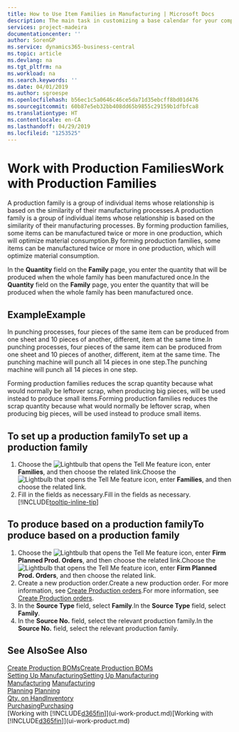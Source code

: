 ```yaml
---
title: How to Use Item Families in Manufacturing | Microsoft Docs
description: The main task in customizing a base calendar for your company, or one of its business partners, is to enter any changes to working and nonworking day status.
services: project-madeira
documentationcenter: ''
author: SorenGP
ms.service: dynamics365-business-central
ms.topic: article
ms.devlang: na
ms.tgt_pltfrm: na
ms.workload: na
ms.search.keywords: ''
ms.date: 04/01/2019
ms.author: sgroespe
ms.openlocfilehash: b56ec1c5a0646c46ce5da71d35ebcff8bd01d476
ms.sourcegitcommit: 60b87e5eb32bb408dd65b9855c29159b1dfbfca8
ms.translationtype: HT
ms.contentlocale: en-CA
ms.lasthandoff: 04/29/2019
ms.locfileid: "1253525"
---
```

# <a name="work-with-production-families"></a><span data-ttu-id="17845-103">Work with Production Families</span><span class="sxs-lookup"><span data-stu-id="17845-103">Work with Production Families</span></span>
<span data-ttu-id="17845-104">A production family is a group of individual items whose relationship is based on the similarity of their manufacturing processes.</span><span class="sxs-lookup"><span data-stu-id="17845-104">A production family is a group of individual items whose relationship is based on the similarity of their manufacturing processes.</span></span> <span data-ttu-id="17845-105">By forming production families, some items can be manufactured twice or more in one production, which will optimize material consumption.</span><span class="sxs-lookup"><span data-stu-id="17845-105">By forming production families, some items can be manufactured twice or more in one production, which will optimize material consumption.</span></span>

<span data-ttu-id="17845-106">In the **Quantity** field on the **Family** page, you enter the quantity that will be produced when the whole family has been manufactured once.</span><span class="sxs-lookup"><span data-stu-id="17845-106">In the **Quantity** field on the **Family** page, you enter the quantity that will be produced when the whole family has been manufactured once.</span></span>

## <a name="example"></a><span data-ttu-id="17845-107">Example</span><span class="sxs-lookup"><span data-stu-id="17845-107">Example</span></span>
<span data-ttu-id="17845-108">In punching processes, four pieces of the same item can be produced from one sheet and 10 pieces of another, different, item at the same time.</span><span class="sxs-lookup"><span data-stu-id="17845-108">In punching processes, four pieces of the same item can be produced from one sheet and 10 pieces of another, different, item at the same time.</span></span> <span data-ttu-id="17845-109">The punching machine will punch all 14 pieces in one step.</span><span class="sxs-lookup"><span data-stu-id="17845-109">The punching machine will punch all 14 pieces in one step.</span></span>

<span data-ttu-id="17845-110">Forming production families reduces the scrap quantity because what would normally be leftover scrap, when producing big pieces, will be used instead to produce small items.</span><span class="sxs-lookup"><span data-stu-id="17845-110">Forming production families reduces the scrap quantity because what would normally be leftover scrap, when producing big pieces, will be used instead to produce small items.</span></span>

## <a name="to-set-up-a-production-family"></a><span data-ttu-id="17845-111">To set up a production family</span><span class="sxs-lookup"><span data-stu-id="17845-111">To set up a production family</span></span>
1. <span data-ttu-id="17845-112">Choose the ![Lightbulb that opens the Tell Me feature](media/ui-search/search_small.png "Tell me what you want to do") icon, enter **Families**, and then choose the related link.</span><span class="sxs-lookup"><span data-stu-id="17845-112">Choose the ![Lightbulb that opens the Tell Me feature](media/ui-search/search_small.png "Tell me what you want to do") icon, enter **Families**, and then choose the related link.</span></span>
2. <span data-ttu-id="17845-113">Fill in the fields as necessary.</span><span class="sxs-lookup"><span data-stu-id="17845-113">Fill in the fields as necessary.</span></span> [!INCLUDE[tooltip-inline-tip](includes/tooltip-inline-tip_md.md)]

## <a name="to-produce-based-on-a-production-family"></a><span data-ttu-id="17845-114">To produce based on a production family</span><span class="sxs-lookup"><span data-stu-id="17845-114">To produce based on a production family</span></span>
1. <span data-ttu-id="17845-115">Choose the ![Lightbulb that opens the Tell Me feature](media/ui-search/search_small.png "Tell me what you want to do") icon, enter **Firm Planned Prod. Orders**, and then choose the related link.</span><span class="sxs-lookup"><span data-stu-id="17845-115">Choose the ![Lightbulb that opens the Tell Me feature](media/ui-search/search_small.png "Tell me what you want to do") icon, enter **Firm Planned Prod. Orders**, and then choose the related link.</span></span>
2. <span data-ttu-id="17845-116">Create a new production order.</span><span class="sxs-lookup"><span data-stu-id="17845-116">Create a new production order.</span></span> <span data-ttu-id="17845-117">For more information, see [Create Production orders](production-how-to-create-production-orders.md).</span><span class="sxs-lookup"><span data-stu-id="17845-117">For more information, see [Create Production orders](production-how-to-create-production-orders.md).</span></span>
3. <span data-ttu-id="17845-118">In the **Source Type** field, select **Family**.</span><span class="sxs-lookup"><span data-stu-id="17845-118">In the **Source Type** field, select **Family**.</span></span>  
4. <span data-ttu-id="17845-119">In the **Source No.** field, select the relevant production family.</span><span class="sxs-lookup"><span data-stu-id="17845-119">In the **Source No.** field, select the relevant production family.</span></span>

## <a name="see-also"></a><span data-ttu-id="17845-120">See Also</span><span class="sxs-lookup"><span data-stu-id="17845-120">See Also</span></span>
[<span data-ttu-id="17845-121">Create Production BOMs</span><span class="sxs-lookup"><span data-stu-id="17845-121">Create Production BOMs</span></span>](production-how-to-create-production-boms.md)  
[<span data-ttu-id="17845-122">Setting Up Manufacturing</span><span class="sxs-lookup"><span data-stu-id="17845-122">Setting Up Manufacturing</span></span>](production-configure-production-processes.md)  
<span data-ttu-id="17845-123">[Manufacturing](production-manage-manufacturing.md)  </span><span class="sxs-lookup"><span data-stu-id="17845-123">[Manufacturing](production-manage-manufacturing.md)  </span></span>  
<span data-ttu-id="17845-124">[Planning](production-planning.md) </span><span class="sxs-lookup"><span data-stu-id="17845-124">[Planning](production-planning.md) </span></span>  
[<span data-ttu-id="17845-125">Qty. on Hand</span><span class="sxs-lookup"><span data-stu-id="17845-125">Inventory</span></span>](inventory-manage-inventory.md)  
[<span data-ttu-id="17845-126">Purchasing</span><span class="sxs-lookup"><span data-stu-id="17845-126">Purchasing</span></span>](purchasing-manage-purchasing.md)  
<span data-ttu-id="17845-127">[Working with [!INCLUDE[d365fin](includes/d365fin_md.md)]](ui-work-product.md)</span><span class="sxs-lookup"><span data-stu-id="17845-127">[Working with [!INCLUDE[d365fin](includes/d365fin_md.md)]](ui-work-product.md)</span></span>
